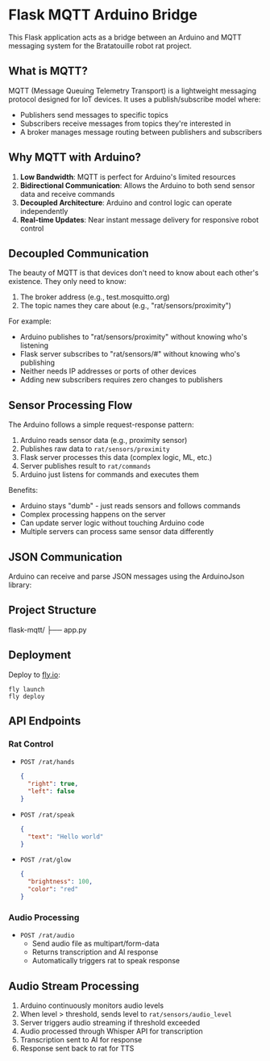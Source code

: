 # Flask MQTT Arduino Bridge

This Flask application acts as a bridge between an Arduino and MQTT messaging system for the Bratatouille robot rat project.

## What is MQTT?

MQTT (Message Queuing Telemetry Transport) is a lightweight messaging protocol designed for IoT devices. It uses a publish/subscribe model where:

- Publishers send messages to specific topics
- Subscribers receive messages from topics they're interested in
- A broker manages message routing between publishers and subscribers

## Why MQTT with Arduino?

1. **Low Bandwidth**: MQTT is perfect for Arduino's limited resources
2. **Bidirectional Communication**: Allows the Arduino to both send sensor data and receive commands
3. **Decoupled Architecture**: Arduino and control logic can operate independently
4. **Real-time Updates**: Near instant message delivery for responsive robot control

## Decoupled Communication

The beauty of MQTT is that devices don't need to know about each other's existence. They only need to know:

1. The broker address (e.g., test.mosquitto.org)
2. The topic names they care about (e.g., "rat/sensors/proximity")

For example:
- Arduino publishes to "rat/sensors/proximity" without knowing who's listening
- Flask server subscribes to "rat/sensors/#" without knowing who's publishing
- Neither needs IP addresses or ports of other devices
- Adding new subscribers requires zero changes to publishers

## Sensor Processing Flow

The Arduino follows a simple request-response pattern:

1. Arduino reads sensor data (e.g., proximity sensor)
2. Publishes raw data to `rat/sensors/proximity`
3. Flask server processes this data (complex logic, ML, etc.)
4. Server publishes result to `rat/commands`
5. Arduino just listens for commands and executes them

Benefits:
- Arduino stays "dumb" - just reads sensors and follows commands
- Complex processing happens on the server
- Can update server logic without touching Arduino code
- Multiple servers can process same sensor data differently

## JSON Communication

Arduino can receive and parse JSON messages using the ArduinoJson library:

## Project Structure

flask-mqtt/
├── app.py          

## Deployment

Deploy to [fly.io](https://fly.io/):

```
fly launch
fly deploy
```

## API Endpoints

### Rat Control
- `POST /rat/hands`
  ```json
  {
    "right": true,
    "left": false
  }
  ```

- `POST /rat/speak`
  ```json
  {
    "text": "Hello world"
  }
  ```

- `POST /rat/glow`
  ```json
  {
    "brightness": 100,
    "color": "red"
  }
  ```

### Audio Processing
- `POST /rat/audio`
  - Send audio file as multipart/form-data
  - Returns transcription and AI response
  - Automatically triggers rat to speak response

## Audio Stream Processing

1. Arduino continuously monitors audio levels
2. When level > threshold, sends level to `rat/sensors/audio_level`
3. Server triggers audio streaming if threshold exceeded
4. Audio processed through Whisper API for transcription
5. Transcription sent to AI for response
6. Response sent back to rat for TTS
